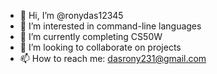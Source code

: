 - 👋 Hi, I’m @ronydas12345
- 👀 I’m interested in command-line languages
- 🌱 I’m currently completing CS50W
- 💞️ I’m looking to collaborate on projects
- 📫 How to reach me: dasrony231@gmail.com
